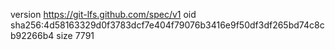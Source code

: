 version https://git-lfs.github.com/spec/v1
oid sha256:4d58163329d0f3783dcf7e404f79076b3416e9f50df3df265bd74c8cb92266b4
size 7791
